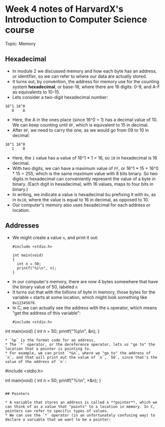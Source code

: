 # Week 4 notes of HarvardX's Introduction to Computer Science course

Topic: Memory

## Hexadecimal 

* In module 2 we discussed memory and how each byte has an address, or identifier, so we can refer to where our data are actually stored.
* It turns out, by convention, the address for memory use for the counting system **hexadecimal**, or base-16, where there are 16 digits: 0-9, and A-F as equivalents to 10-15.
* Lets consider a two-digit hexadecimal number: 
```
16^1 16^0
   0    A
```
  * Here, the A in the ones place (since 16^0 = 1) has a decimal value of 10. We can keep counting until `0F`, which is equivalent to 15 in decimal. 
* After `0F`, we need to carry the one, as we would go from 09 to 10 in decimal: 
```
16^1 16^0
   1    0
```
  * Here, the `1` value has a value of 16^1 * 1 = 16, so `10` in hexadecimal is 16 decimal. 
* With two digits, we can have a maximum value of `FF`, or 16^1 * 15 + 16^0 * 15 = 255, which is the same maximum value with 8 bits binary. So two digits in hexadecimal can conveniently represent the value of a byte in binary. (Each digit in hexadecimal, with 16 values, maps to four bits in binary.)
* In writing, we indicate a value is hexadecimal bu prefixing it with `0x`, as in `0x10`, where the value is equal to 16 in decimal, as opposed to 10. 
* Our computer's memory also uses hexadecimal for each address or location.

## Addresses 

* We might create a value `n`, and print it out: 
  ```
  #include <stdio.h>

  int main(void)
  {
    int n = 50;
    printf("%i\n", n);
  }
  ```
* In our computer's memory, there are now 4 bytes somewhere that have the binary value of 50, labeled `n`
* It turns out that with the billions of byte in memory, those bytes for the variable `n` starts at some location, which might look something like `0x12345678`. 
* In C, we can actually see the address with the `&` operator, which means "get the address of this variable": 
  ```
  #include <stdio.h>

int main(void)
{
    int n = 50;
    printf("%p\n", &n);
}
  ```
  * `%p` is the format code for an address.
* The `*` operator, or the dereference operator, lets us "go to" the location that a pointer is pointing to.
* For example, we can print `*&n`, where we "go to" the address of `n`, and that will print out the value of `n`, `50`, since that's the value of the address of `n`: 
  ```
  #include <stdio.h>

int main(void)
{
    int n = 50;
    printf("%i\n", *&n);
}
  ```

## Pointers

* A variable that stores an address is called a **pointer**, which we can think of as a value that "points" to a location in memory. In C, pointers can refer to specific types of values. 
* We can use the `*` operator (in an unfortunately confusing way) to declare a variable that we want to be a pointer: 














